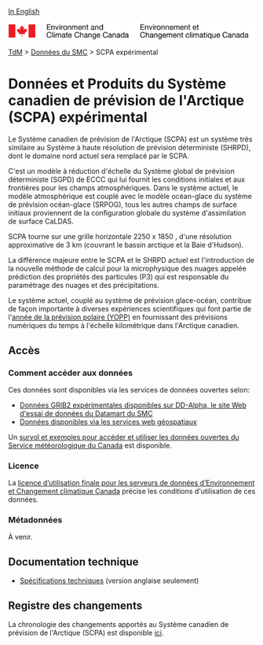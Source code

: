 [In English](readme_caps_en.md)

![ECCC logo](../../img_eccc-logo.png)

[TdM](../../readme_fr.md) > [Données du SMC](../readme_fr.md) > SCPA expérimental

# Données et Produits du Système canadien de prévision de l'Arctique (SCPA) expérimental

Le Système canadien de prévision de l'Arctique (SCPA) est un système très similaire au Système à haute résolution de prévision déterministe (SHRPD), dont le domaine nord actuel sera remplacé par le SCPA.

C'est un modèle à réduction d'échelle du Système global de prévision déterministe (SGPD) de ECCC qui lui fournit les conditions initiales et aux frontières pour les champs atmosphériques. Dans le système actuel, le modèle atmosphérique est couplé avec le modèle océan-glace du système de prévision océan-glace (SRPOG), tous les autres champs de surface initiaux proviennent de la configuration globale du système d'assimilation de surface CaLDAS.

SCPA tourne sur une grille horizontale 2250 x 1850 , d'une résolution approximative de 3 km (couvrant le bassin arctique et la Baie d'Hudson).

La différence majeure entre le SCPA et le SHRPD actuel est l'introduction de la nouvelle méthode de calcul pour la microphysique des nuages appelée prédiction des propriétés des particules (P3) qui est responsable du paramétrage des nuages et des précipitations.

Le système actuel, couplé au système de prévision glace-océan, contribue de façon importante à diverses expériences scientifiques qui font partie de l'[année de la prévision polaire (YOPP)](https://www.polarprediction.net/) en fournissant des prévisions numériques du temps à l'échelle kilométrique dans l'Arctique canadien.

## Accès

### Comment accéder aux données

Ces données sont disponibles via les services de données ouvertes selon:

* [Données GRIB2 expérimentales disponibles sur DD-Alpha, le site Web d'essai de données du Datamart du SMC](readme_caps-datamart-alpha_fr.md) 
* [Données disponibles via les services web géospatiaux](../../msc-geomet/readme_fr.md)

Un [survol et exemples pour accéder et utiliser les données ouvertes du Service météorologique du Canada](../../usage/readme_fr.md) est disponible.

### Licence

La [licence d’utilisation finale pour les serveurs de données d’Environnement et Changement climatique Canada](../../licence/readme_fr.md) précise les conditions d'utilisation de ces données.

### Métadonnées

À venir.

## Documentation technique

* [Spécifications techniques](https://collaboration.cmc.ec.gc.ca/cmc/CMOI/product_guide/docs/tech_specifications/CAPS-100_factsheet.pdf) (version anglaise seulement)

## Registre des changements 

La chronologie des changements apportés au Système canadien de prévision de l'Arctique (SCPA) est disponible [ici](changelog_caps_fr.md).